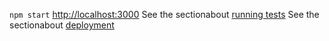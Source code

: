`npm start`
[http://localhost:3000](http://localhost:3000)
See the sectionabout [running tests](https://facebook.github.io/create-react-app/docs/running-tests) 
See the sectionabout [deployment](https://facebook.github.io/create-react-app/docs/deployment)
